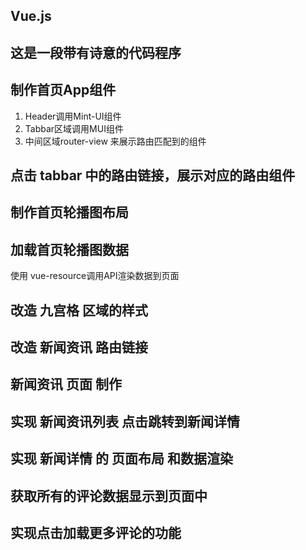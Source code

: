 ## Vue.js
## 这是一段带有诗意的代码程序

## 制作首页App组件
1. Header调用Mint-UI组件
2. Tabbar区域调用MUI组件
3. 中间区域router-view 来展示路由匹配到的组件

## 点击 tabbar 中的路由链接，展示对应的路由组件

## 制作首页轮播图布局

## 加载首页轮播图数据
使用 vue-resource调用API渲染数据到页面

## 改造 九宫格 区域的样式

## 改造 新闻资讯 路由链接

## 新闻资讯 页面 制作

## 实现 新闻资讯列表 点击跳转到新闻详情

## 实现 新闻详情 的 页面布局 和数据渲染

## 获取所有的评论数据显示到页面中

## 实现点击加载更多评论的功能


